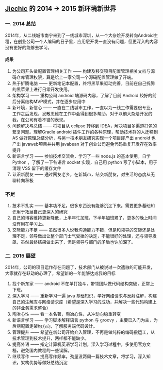 [Jiechic](https://www.jiechic.com) 的 2014 -> 2015 新环境新世界
-------------
### 一. 2014 总结
2014年，从二线城市南宁来到了一线城市深圳，从一个大杂烩开发转向Android主程，在创业公司一个人编码的日子里，应用层开发一直没有问题，但更深入的内容没有更好的能够去学习。

#### 成果
1. 为公司开头做配置管理相关工作 —— 构建及移交项目配置管理相关文档与源码仓库管理权限，算是给上一家公司一个源码配置管理做了开端。
2. 热于折腾电脑 —— 更新笔记本配置，终将黑苹果驱动完善，目前在自己折腾的黑苹果上进行日常开发使用。  
3. 架构学习 —— 重构公司 android 端源码内容，了解了目前 Android 较好的前后分离结构MVP模式，并在逐步应用中
4. 新环境，新信心 —— 一直在二线城市工作，一直以为一线工作需要很专业，工作之后发现，发散思维在工作中会得到很多帮助，对于以前大杂烩开发的我，在公司有着不错的表现。
5. 问题解决与总结 —— 将项目从 eclipse 转移到 IDEA，解决项目多渠道打包的繁复问题。理解Gradle android 插件工作的各种原理，帮助技术群的人迁移到 AS 做好原理总结分析，与另一技术朋友研究实现一个项目即产出 android 也产出 javaweb项目并共用 javabean 对于创业公司避免代码重复开发存在效率提升 
6. 新语言学习 —— 参加技术交流会，学习了一些 node.js 的基本使用，自学 Python ，了解了一下各语言 socket 实现，自己用 python 写了小脚本，用于清理 VSS 留下的缓存文件
7. 认识新朋友 —— 通过网友老乡，在新城市，结交新朋友，对生活的态度从无聊转向积极

### 不足
1. 技术不扎实 —— 基本功不足，很多东西没有能够沉淀下来。需要更多基础知识用于拓展自己更深入的研究
2. 自己的博客维持更新降低，上半年忙加班，下半年加班累了，更多的晚上时间没有用在学习上。
3. 交际能力不足 —— 虽然很多人说我沟通能力不错，但是和领导的交际还是处理不足，领导做出让整个部门士气受挫的决定，不能很好的处理，还与领导发飙，虽然最终结果做出来了，但是领导与部门的矛盾也许加深了。

### 二. 2015 展望
2014年，公司的项目运作存在问题了，技术部门从被说过一次遣散的可能开发，大家就存在跃动的心理了。希望新的一年能够达成我的目标

1. 找个新东家 —— android 不在单打独斗，带领团队做代码结构突破，正常上下班。
2. 深入学习 —— 重新学习一遍 java 基础知识，学好网络请求与反射注解，构建自己的注解库与网络请求库（希望是深入学习的成功，并解决一些代码构建上的非业务需求整合）
3. 陶冶心性 —— 看一本名著，陶冶心性，从冲动向稳重转变
4. 新语言学习 —— 学习脚本解释语言 python 与 groovy ，主要已入门为主，为后期配置走架构方向，了解服务端代码设计。
5. 管理提升 —— 希望在新公司开始介入管理，不再是做纯粹的编码搬运工，从技术管理到技术提升，两样都不能缺少。
6. 提高外语 —— 指定计算机英语学习计划，深入学习过程中，多使用官方文档，避免国内教程的一些误解。
7. 继续写作 —— 提高写作频率，劲量没两周一篇技术文章，将学习，深入知识，架构优势等做好总结沉淀
